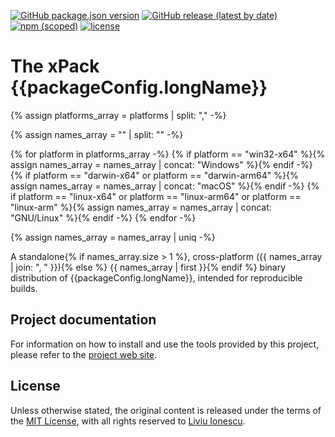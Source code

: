 [![GitHub package.json version](https://img.shields.io/github/package-json/v/{{githubProjectOrganization}}/{{githubProjectName}})](https://github.com/{{githubProjectOrganization}}/{{githubProjectName}}/blob/xpack/package.json)
[![GitHub release (latest by date)](https://img.shields.io/github/v/release/{{githubProjectOrganization}}/{{githubProjectName}})](https://github.com/{{githubProjectOrganization}}/{{githubProjectName}}/releases)
[![npm (scoped)](https://img.shields.io/npm/v/{{packageScopedName}}.svg?color=blue)](https://www.npmjs.com/package/{{packageScopedName}}/)
[![license](https://img.shields.io/github/license/{{githubProjectOrganization}}/{{githubProjectName}})](https://github.com/{{githubProjectOrganization}}/{{githubProjectName}}/blob/xpack/LICENSE)

# The xPack {{packageConfig.longName}}

{% assign platforms_array = platforms | split: "," -%}

{% assign names_array = "" | split: "" -%}

{% for platform in platforms_array -%}
{% if platform == "win32-x64" %}{% assign names_array = names_array | concat: "Windows" %}{% endif -%}
{% if platform == "darwin-x64" or platform == "darwin-arm64" %}{% assign names_array = names_array | concat: "macOS" %}{% endif -%}
{% if platform == "linux-x64" or platform == "linux-arm64" or platform == "linux-arm" %}{% assign names_array = names_array | concat: "GNU/Linux" %}{% endif -%}
{% endfor -%}

{% assign names_array = names_array | uniq -%}

A standalone{% if names_array.size > 1 %}, cross-platform ({{ names_array | join: ", " }}){% else %} {{ names_array | first }}{% endif %} binary distribution of {{packageConfig.longName}},
intended for reproducible builds.

## Project documentation

For information on how to install and use the tools provided by this project,
please refer to the
[project web site]({{packageHomepage}}).

## License

Unless otherwise stated, the original content is released under the terms of the
[MIT License](https://opensource.org/licenses/mit/),
with all rights reserved to
[Liviu Ionescu](https://github.com/ilg-ul).
